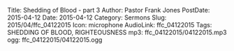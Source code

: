 Title: Shedding of Blood - part 3
Author: Pastor Frank Jones
PostDate: 2015-04-12
Date: 2015-04-12
Category: Sermons
Slug: 2015/04/ffc_04122015
Icon: microphone
AudioLink: ffc_04122015
Tags: SHEDDING OF BLOOD, RIGHTEOUSNESS
mp3: ffc_04122015/04122015.mp3
ogg: ffc_04122015/04122015.ogg
